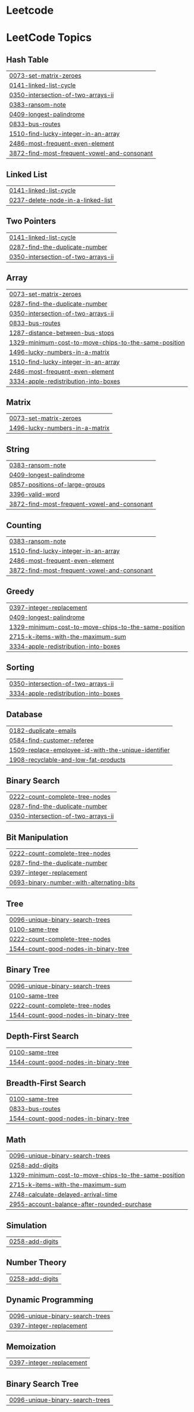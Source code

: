 # Leetcode
<!---LeetCode Topics Start-->
# LeetCode Topics
## Hash Table
|  |
| ------- |
| [0073-set-matrix-zeroes](https://github.com/arulselvan02/Leetcode/tree/master/0073-set-matrix-zeroes) |
| [0141-linked-list-cycle](https://github.com/arulselvan02/Leetcode/tree/master/0141-linked-list-cycle) |
| [0350-intersection-of-two-arrays-ii](https://github.com/arulselvan02/Leetcode/tree/master/0350-intersection-of-two-arrays-ii) |
| [0383-ransom-note](https://github.com/arulselvan02/Leetcode/tree/master/0383-ransom-note) |
| [0409-longest-palindrome](https://github.com/arulselvan02/Leetcode/tree/master/0409-longest-palindrome) |
| [0833-bus-routes](https://github.com/arulselvan02/Leetcode/tree/master/0833-bus-routes) |
| [1510-find-lucky-integer-in-an-array](https://github.com/arulselvan02/Leetcode/tree/master/1510-find-lucky-integer-in-an-array) |
| [2486-most-frequent-even-element](https://github.com/arulselvan02/Leetcode/tree/master/2486-most-frequent-even-element) |
| [3872-find-most-frequent-vowel-and-consonant](https://github.com/arulselvan02/Leetcode/tree/master/3872-find-most-frequent-vowel-and-consonant) |
## Linked List
|  |
| ------- |
| [0141-linked-list-cycle](https://github.com/arulselvan02/Leetcode/tree/master/0141-linked-list-cycle) |
| [0237-delete-node-in-a-linked-list](https://github.com/arulselvan02/Leetcode/tree/master/0237-delete-node-in-a-linked-list) |
## Two Pointers
|  |
| ------- |
| [0141-linked-list-cycle](https://github.com/arulselvan02/Leetcode/tree/master/0141-linked-list-cycle) |
| [0287-find-the-duplicate-number](https://github.com/arulselvan02/Leetcode/tree/master/0287-find-the-duplicate-number) |
| [0350-intersection-of-two-arrays-ii](https://github.com/arulselvan02/Leetcode/tree/master/0350-intersection-of-two-arrays-ii) |
## Array
|  |
| ------- |
| [0073-set-matrix-zeroes](https://github.com/arulselvan02/Leetcode/tree/master/0073-set-matrix-zeroes) |
| [0287-find-the-duplicate-number](https://github.com/arulselvan02/Leetcode/tree/master/0287-find-the-duplicate-number) |
| [0350-intersection-of-two-arrays-ii](https://github.com/arulselvan02/Leetcode/tree/master/0350-intersection-of-two-arrays-ii) |
| [0833-bus-routes](https://github.com/arulselvan02/Leetcode/tree/master/0833-bus-routes) |
| [1287-distance-between-bus-stops](https://github.com/arulselvan02/Leetcode/tree/master/1287-distance-between-bus-stops) |
| [1329-minimum-cost-to-move-chips-to-the-same-position](https://github.com/arulselvan02/Leetcode/tree/master/1329-minimum-cost-to-move-chips-to-the-same-position) |
| [1496-lucky-numbers-in-a-matrix](https://github.com/arulselvan02/Leetcode/tree/master/1496-lucky-numbers-in-a-matrix) |
| [1510-find-lucky-integer-in-an-array](https://github.com/arulselvan02/Leetcode/tree/master/1510-find-lucky-integer-in-an-array) |
| [2486-most-frequent-even-element](https://github.com/arulselvan02/Leetcode/tree/master/2486-most-frequent-even-element) |
| [3334-apple-redistribution-into-boxes](https://github.com/arulselvan02/Leetcode/tree/master/3334-apple-redistribution-into-boxes) |
## Matrix
|  |
| ------- |
| [0073-set-matrix-zeroes](https://github.com/arulselvan02/Leetcode/tree/master/0073-set-matrix-zeroes) |
| [1496-lucky-numbers-in-a-matrix](https://github.com/arulselvan02/Leetcode/tree/master/1496-lucky-numbers-in-a-matrix) |
## String
|  |
| ------- |
| [0383-ransom-note](https://github.com/arulselvan02/Leetcode/tree/master/0383-ransom-note) |
| [0409-longest-palindrome](https://github.com/arulselvan02/Leetcode/tree/master/0409-longest-palindrome) |
| [0857-positions-of-large-groups](https://github.com/arulselvan02/Leetcode/tree/master/0857-positions-of-large-groups) |
| [3396-valid-word](https://github.com/arulselvan02/Leetcode/tree/master/3396-valid-word) |
| [3872-find-most-frequent-vowel-and-consonant](https://github.com/arulselvan02/Leetcode/tree/master/3872-find-most-frequent-vowel-and-consonant) |
## Counting
|  |
| ------- |
| [0383-ransom-note](https://github.com/arulselvan02/Leetcode/tree/master/0383-ransom-note) |
| [1510-find-lucky-integer-in-an-array](https://github.com/arulselvan02/Leetcode/tree/master/1510-find-lucky-integer-in-an-array) |
| [2486-most-frequent-even-element](https://github.com/arulselvan02/Leetcode/tree/master/2486-most-frequent-even-element) |
| [3872-find-most-frequent-vowel-and-consonant](https://github.com/arulselvan02/Leetcode/tree/master/3872-find-most-frequent-vowel-and-consonant) |
## Greedy
|  |
| ------- |
| [0397-integer-replacement](https://github.com/arulselvan02/Leetcode/tree/master/0397-integer-replacement) |
| [0409-longest-palindrome](https://github.com/arulselvan02/Leetcode/tree/master/0409-longest-palindrome) |
| [1329-minimum-cost-to-move-chips-to-the-same-position](https://github.com/arulselvan02/Leetcode/tree/master/1329-minimum-cost-to-move-chips-to-the-same-position) |
| [2715-k-items-with-the-maximum-sum](https://github.com/arulselvan02/Leetcode/tree/master/2715-k-items-with-the-maximum-sum) |
| [3334-apple-redistribution-into-boxes](https://github.com/arulselvan02/Leetcode/tree/master/3334-apple-redistribution-into-boxes) |
## Sorting
|  |
| ------- |
| [0350-intersection-of-two-arrays-ii](https://github.com/arulselvan02/Leetcode/tree/master/0350-intersection-of-two-arrays-ii) |
| [3334-apple-redistribution-into-boxes](https://github.com/arulselvan02/Leetcode/tree/master/3334-apple-redistribution-into-boxes) |
## Database
|  |
| ------- |
| [0182-duplicate-emails](https://github.com/arulselvan02/Leetcode/tree/master/0182-duplicate-emails) |
| [0584-find-customer-referee](https://github.com/arulselvan02/Leetcode/tree/master/0584-find-customer-referee) |
| [1509-replace-employee-id-with-the-unique-identifier](https://github.com/arulselvan02/Leetcode/tree/master/1509-replace-employee-id-with-the-unique-identifier) |
| [1908-recyclable-and-low-fat-products](https://github.com/arulselvan02/Leetcode/tree/master/1908-recyclable-and-low-fat-products) |
## Binary Search
|  |
| ------- |
| [0222-count-complete-tree-nodes](https://github.com/arulselvan02/Leetcode/tree/master/0222-count-complete-tree-nodes) |
| [0287-find-the-duplicate-number](https://github.com/arulselvan02/Leetcode/tree/master/0287-find-the-duplicate-number) |
| [0350-intersection-of-two-arrays-ii](https://github.com/arulselvan02/Leetcode/tree/master/0350-intersection-of-two-arrays-ii) |
## Bit Manipulation
|  |
| ------- |
| [0222-count-complete-tree-nodes](https://github.com/arulselvan02/Leetcode/tree/master/0222-count-complete-tree-nodes) |
| [0287-find-the-duplicate-number](https://github.com/arulselvan02/Leetcode/tree/master/0287-find-the-duplicate-number) |
| [0397-integer-replacement](https://github.com/arulselvan02/Leetcode/tree/master/0397-integer-replacement) |
| [0693-binary-number-with-alternating-bits](https://github.com/arulselvan02/Leetcode/tree/master/0693-binary-number-with-alternating-bits) |
## Tree
|  |
| ------- |
| [0096-unique-binary-search-trees](https://github.com/arulselvan02/Leetcode/tree/master/0096-unique-binary-search-trees) |
| [0100-same-tree](https://github.com/arulselvan02/Leetcode/tree/master/0100-same-tree) |
| [0222-count-complete-tree-nodes](https://github.com/arulselvan02/Leetcode/tree/master/0222-count-complete-tree-nodes) |
| [1544-count-good-nodes-in-binary-tree](https://github.com/arulselvan02/Leetcode/tree/master/1544-count-good-nodes-in-binary-tree) |
## Binary Tree
|  |
| ------- |
| [0096-unique-binary-search-trees](https://github.com/arulselvan02/Leetcode/tree/master/0096-unique-binary-search-trees) |
| [0100-same-tree](https://github.com/arulselvan02/Leetcode/tree/master/0100-same-tree) |
| [0222-count-complete-tree-nodes](https://github.com/arulselvan02/Leetcode/tree/master/0222-count-complete-tree-nodes) |
| [1544-count-good-nodes-in-binary-tree](https://github.com/arulselvan02/Leetcode/tree/master/1544-count-good-nodes-in-binary-tree) |
## Depth-First Search
|  |
| ------- |
| [0100-same-tree](https://github.com/arulselvan02/Leetcode/tree/master/0100-same-tree) |
| [1544-count-good-nodes-in-binary-tree](https://github.com/arulselvan02/Leetcode/tree/master/1544-count-good-nodes-in-binary-tree) |
## Breadth-First Search
|  |
| ------- |
| [0100-same-tree](https://github.com/arulselvan02/Leetcode/tree/master/0100-same-tree) |
| [0833-bus-routes](https://github.com/arulselvan02/Leetcode/tree/master/0833-bus-routes) |
| [1544-count-good-nodes-in-binary-tree](https://github.com/arulselvan02/Leetcode/tree/master/1544-count-good-nodes-in-binary-tree) |
## Math
|  |
| ------- |
| [0096-unique-binary-search-trees](https://github.com/arulselvan02/Leetcode/tree/master/0096-unique-binary-search-trees) |
| [0258-add-digits](https://github.com/arulselvan02/Leetcode/tree/master/0258-add-digits) |
| [1329-minimum-cost-to-move-chips-to-the-same-position](https://github.com/arulselvan02/Leetcode/tree/master/1329-minimum-cost-to-move-chips-to-the-same-position) |
| [2715-k-items-with-the-maximum-sum](https://github.com/arulselvan02/Leetcode/tree/master/2715-k-items-with-the-maximum-sum) |
| [2748-calculate-delayed-arrival-time](https://github.com/arulselvan02/Leetcode/tree/master/2748-calculate-delayed-arrival-time) |
| [2955-account-balance-after-rounded-purchase](https://github.com/arulselvan02/Leetcode/tree/master/2955-account-balance-after-rounded-purchase) |
## Simulation
|  |
| ------- |
| [0258-add-digits](https://github.com/arulselvan02/Leetcode/tree/master/0258-add-digits) |
## Number Theory
|  |
| ------- |
| [0258-add-digits](https://github.com/arulselvan02/Leetcode/tree/master/0258-add-digits) |
## Dynamic Programming
|  |
| ------- |
| [0096-unique-binary-search-trees](https://github.com/arulselvan02/Leetcode/tree/master/0096-unique-binary-search-trees) |
| [0397-integer-replacement](https://github.com/arulselvan02/Leetcode/tree/master/0397-integer-replacement) |
## Memoization
|  |
| ------- |
| [0397-integer-replacement](https://github.com/arulselvan02/Leetcode/tree/master/0397-integer-replacement) |
## Binary Search Tree
|  |
| ------- |
| [0096-unique-binary-search-trees](https://github.com/arulselvan02/Leetcode/tree/master/0096-unique-binary-search-trees) |
<!---LeetCode Topics End-->